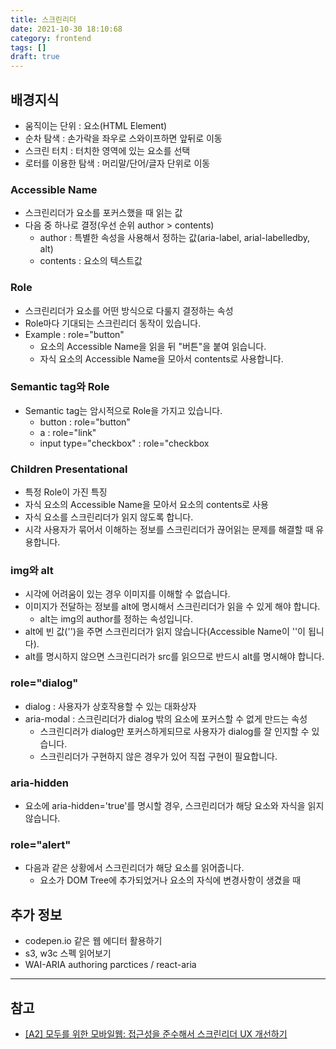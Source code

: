 ```yaml
---
title: 스크린리더
date: 2021-10-30 18:10:68
category: frontend
tags: []
draft: true
---
```


## 배경지식

- 움직이는 단위 : 요소(HTML Element)
- 순차 탐색 : 손가락을 좌우로 스와이프하면 앞뒤로 이동
- 스크린 터치 : 터치한 영역에 있는 요소를 선택
- 로터를 이용한 탐색 : 머리말/단어/글자 단위로 이동

### Accessible Name

- 스크린리더가 요소를 포커스했을 때 읽는 값
- 다음 중 하나로 결정(우선 순위 author > contents)
  - author : 특별한 속성을 사용해서 정하는 값(aria-label, arial-labelledby, alt)
  - contents : 요소의 텍스트값

### Role

- 스크린리더가 요소를 어떤 방식으로 다룰지 결정하는 속성
- Role마다 기대되는 스크린리더 동작이 있습니다.
- Example : role="button"
  - 요소의 Accessible Name을 읽을 뒤 "버튼"을 붙여 읽습니다.
  - 자식 요소의 Accessible Name을 모아서 contents로 사용합니다.

### Semantic tag와 Role

- Semantic tag는 암시적으로 Role을 가지고 있습니다.
  - button : role="button"
  - a : role="link"
  - input type="checkbox" : role="checkbox

### Children Presentational

- 특정 Role이 가진 특징
- 자식 요소의 Accessible Name을 모아서 요소의 contents로 사용
- 자식 요소를 스크린리더가 읽지 않도록 합니다.
- 시각 사용자가 묶어서 이해하는 정보를 스크린리더가 끊어읽는 문제를 해결할 때 유용합니다.

### img와 alt

- 시각에 어려움이 있는 경우 이미지를 이해할 수 없습니다.
- 이미지가 전달하는 정보를 alt에 명시해서 스크린리더가 읽을 수 있게 해야 합니다.
  - alt는 img의 author를 정하는 속성입니다.
- alt에 빈 값('')을 주면 스크린리더가 읽지 않습니다(Accessible Name이 ''이 됩니다).
- alt를 명시하지 않으면 스크린디러가 src를 읽으므로 반드시 alt를 명시해야 합니다.

### role="dialog"

- dialog : 사용자가 상호작용할 수 있는 대화상자
- aria-modal : 스크린리더가 dialog 밖의 요소에 포커스할 수 없게 만드는 속성
  - 스크린디러가 dialog만 포커스하게되므로 사용자가 dialog를 잘 인지할 수 있습니다.
  - 스크린리더가 구현하지 않은 경우가 있어 직접 구현이 필요합니다.

### aria-hidden

- 요소에 aria-hidden='true'를 명시할 경우, 스크린리더가 해당 요소와 자식을 읽지 않습니다.

### role="alert"

- 다음과 같은 상황에서 스크린리더가 해당 요소를 읽어줍니다.
  - 요소가 DOM Tree에 추가되었거나 요소의 자식에 변경사항이 생겼을 때

## 추가 정보

- codepen.io 같은 웹 에디터 활용하기
- s3, w3c 스펙 읽어보기
- WAI-ARIA authoring parctices / react-aria

---

## 참고

- [[A2] 모두를 위한 모바일웹: 접근성을 준수해서 스크린리더 UX 개선하기](https://www.youtube.com/watch?v=tZg8f7yLog0)
